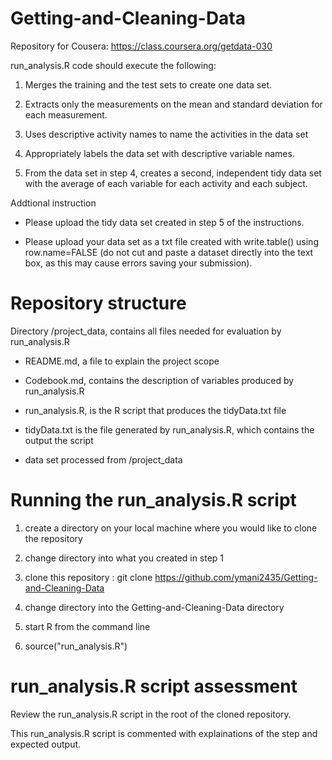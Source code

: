 # Getting-and-Cleaning-Data
Repository for Cousera: https://class.coursera.org/getdata-030

run_analysis.R code should execute the following:
   
   1)  Merges the training and the test sets to create one data set.
 
   2)  Extracts only the measurements on the mean and standard deviation for each measurement. 
 
   3)  Uses descriptive activity names to name the activities in the data set
 
   4)  Appropriately labels the data set with descriptive variable names. 
   
   5)  From the data set in step 4, creates a second, independent tidy data set with the average of each variable for each activity and each subject.

 Addtional instruction
 
 * Please upload the tidy data set created in step 5 of the instructions. 

 * Please upload your data set as a txt file created with write.table() using row.name=FALSE 
 (do not cut and paste a dataset directly into the text box, as this may cause errors saving your submission).

Repository structure
====================
Directory /project_data, contains all files needed for evaluation by run_analysis.R

* README.md, a file to explain the project scope

* Codebook.md, contains the description of variables produced by run_analysis.R

* run_analysis.R, is the R script that produces the tidyData.txt file 

* tidyData.txt is the file generated by run_analysis.R, which contains the output the script

* data set processed from /project_data

Running the run_analysis.R script
===============================

1) create a directory on your local machine where you would like to clone the repository

2) change directory into what you created in step 1

3) clone this repository : git clone https://github.com/ymani2435/Getting-and-Cleaning-Data

4) change directory into the Getting-and-Cleaning-Data directory

5) start R from the command line

6) source("run_analysis.R") 

run_analysis.R script assessment
====================================
Review the run_analysis.R script in the root of the cloned repository.

This run_analysis.R script is commented with explainations of the step and expected output.
